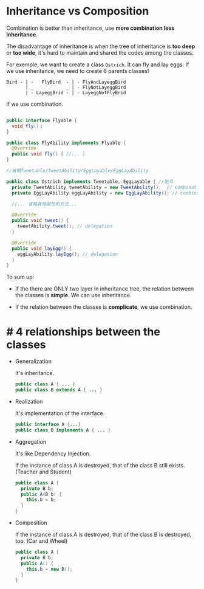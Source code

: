 #  Inheritance vs Composition

Combination is better than inheritance, use **more combination less inheritance**.

The disadvantage of inheritance is when the tree of inheritance is **too deep** or **too wide**, it's hard to maintain and shared the codes among the classes.

For exemple, we want to create a class `Ostrich`. It can fly and lay eggs. If we use inheritance, we need to create 6 parents classes!

```code
Bird - | -   FlyBird  - | - FlyAndLayeggBird
       | _            _ | - FlyNotLayeggBird
       | - LayeggBrid - | - LayeggNotFlyBrid
```

If we use combination.

```java

public interface Flyable {
  void fly()；
}

public class FlyAbility implements Flyable {
  @Override
  public void fly() { //... }
}

//省略Tweetable/TweetAbility/EggLayable/EggLayAbility

public class Ostrich implements Tweetable, EggLayable { //鸵鸟
  private TweetAbility tweetAbility = new TweetAbility();  // combination
  private EggLayAbility eggLayAbility = new EggLayAbility(); // combination

  //... 省略其他属性和方法...

  @Override
  public void tweet() {
    tweetAbility.tweet(); // delegation
  }

  @Override
  public void layEgg() {
    eggLayAbility.layEgg(); // delegation
  }
}
```

To sum up:

- If the there are ONLY two layer in inheritance tree, the relation between the classes is **simple**. We can use inheritance.

- If the relation between the classes is **complicate**, we use combination.

# #  4 relationships between the classes

- Generalization

  It's inheritance.

  ```java
  public class A { ... }
  public class B extends A { ... }
  ```

- Realization

  It's implementation of the interface.

  ```java
  public interface A {...}
  public class B implements A { ... }
  ```

- Aggregation

  It's like Dependency Injection.

  If the instance of class A is destroyed, that of the class B still exists. (Teacher and Student)

  ```java
  public class A {
    private B b;
    public A(B b) {
      this.b = b;
    }
  }
  ```

- Composition

  If the instance of class A is destroyed, that of the class B is destroyed, too. (Car and Wheel)

  ```java
  public class A {
    private B b;
    public A() {
      this.b = new B();
    }
  }
  ```
